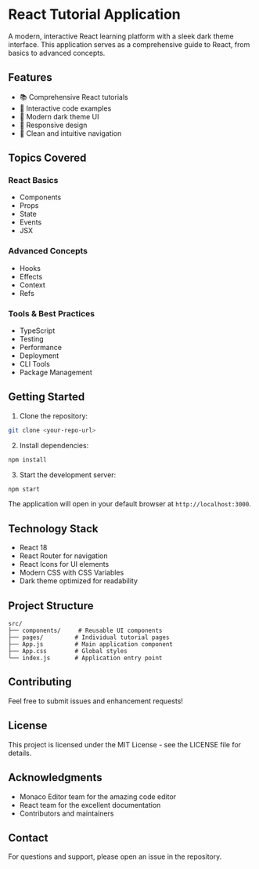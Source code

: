 # React Tutorial Application

A modern, interactive React learning platform with a sleek dark theme interface. This application serves as a comprehensive guide to React, from basics to advanced concepts.

## Features

- 📚 Comprehensive React tutorials
- 🎯 Interactive code examples
- 🌙 Modern dark theme UI
- 📱 Responsive design
- 🎨 Clean and intuitive navigation

## Topics Covered

### React Basics
- Components
- Props
- State
- Events
- JSX

### Advanced Concepts
- Hooks
- Effects
- Context
- Refs

### Tools & Best Practices
- TypeScript
- Testing
- Performance
- Deployment
- CLI Tools
- Package Management

## Getting Started

1. Clone the repository:
```bash
git clone <your-repo-url>
```

2. Install dependencies:
```bash
npm install
```

3. Start the development server:
```bash
npm start
```

The application will open in your default browser at `http://localhost:3000`.

## Technology Stack

- React 18
- React Router for navigation
- React Icons for UI elements
- Modern CSS with CSS Variables
- Dark theme optimized for readability

## Project Structure

```
src/
├── components/     # Reusable UI components
├── pages/         # Individual tutorial pages
├── App.js         # Main application component
├── App.css        # Global styles
└── index.js       # Application entry point
```

## Contributing

Feel free to submit issues and enhancement requests!

## License

This project is licensed under the MIT License - see the LICENSE file for details.

## Acknowledgments

- Monaco Editor team for the amazing code editor
- React team for the excellent documentation
- Contributors and maintainers

## Contact

For questions and support, please open an issue in the repository.
